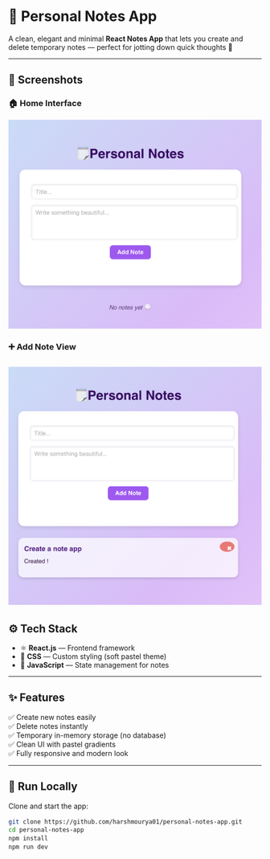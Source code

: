 # 📝 Personal Notes App

A clean, elegant and minimal **React Notes App** that lets you create and delete temporary notes — perfect for jotting down quick thoughts 💭

---

## 📸 Screenshots

### 🏠 Home Interface
![Home](screenshots/home.png)
### ➕ Add Note View
![Add Note](screenshots/add-note.png)
---

## ⚙️ Tech Stack

- ⚛️ **React.js** — Frontend framework  
- 💅 **CSS** — Custom styling (soft pastel theme)  
- 🧠 **JavaScript** — State management for notes  

---

## ✨ Features

✅ Create new notes easily  
✅ Delete notes instantly  
✅ Temporary in-memory storage (no database)  
✅ Clean UI with pastel gradients  
✅ Fully responsive and modern look  

---

## 🚀 Run Locally

Clone and start the app:

```bash
git clone https://github.com/harshmourya01/personal-notes-app.git
cd personal-notes-app
npm install
npm run dev